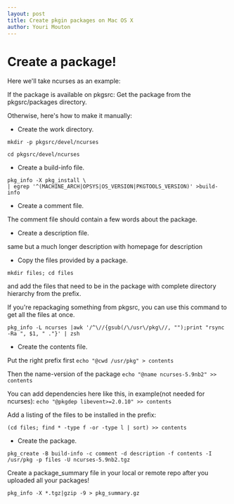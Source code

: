 ```yaml
---
layout: post
title: Create pkgin packages on Mac OS X
author: Youri Mouton
---
```


# Create a package! 
  
Here we'll take ncurses as an example:

If the package is available on pkgsrc:
Get the package from the pkgsrc/packages directory.

Otherwise, here's how to make it manually:


- Create the work directory.            

`mkdir -p pkgsrc/devel/ncurses`          

`cd pkgsrc/devel/ncurses`             

- Create a build-info file.

`pkg_info -X pkg_install \`              
`| egrep '^(MACHINE_ARCH|OPSYS|OS_VERSION|PKGTOOLS_VERSION)' >build-info`            


- Create a comment file.

The comment file should contain a few words about the package.

- Create a description file.

same but a much longer description with homepage for description

- Copy the files provided by a package.

`mkdir files; cd files`                 

and add the files that need to be in the package with complete directory hierarchy from the prefix.

If you're repackaging something from pkgsrc, you can use this command to get all the files at once.

`pkg_info -L ncurses |awk '/^\//{gsub(/\/usr\/pkg\//, "");print "rsync -Ra ", $1, " ."}' | zsh`            


- Create the contents file.

Put the right prefix first
`echo "@cwd /usr/pkg" > contents`             

Then the name-version of the package
`echo "@name ncurses-5.9nb2" >> contents`                

You can add dependencies here like this, in example(not needed for ncurses):
`echo "@pkgdep libevent>=2.0.10" >> contents`      

Add a listing of the files to be installed in the prefix:

`(cd files; find * -type f -or -type l | sort) >> contents`               



- Create the package.

`pkg_create -B build-info -c comment -d description -f contents -I /usr/pkg -p files -U ncurses-5.9nb2.tgz`                          


Create a package_summary file in your local or remote repo after you uploaded all your packages!

`pkg_info -X *.tgz|gzip -9 > pkg_summary.gz`          



